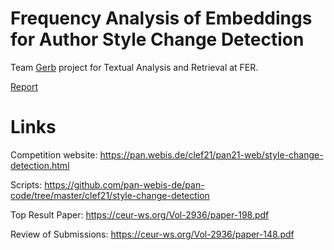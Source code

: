 # Frequency Analysis of Embeddings for Author Style Change Detection

Team [Gerb](https://en.wiktionary.org/wiki/Reconstruction:Proto-Indo-European/gerb%CA%B0-) project for Textual Analysis and Retrieval at FER.

[Report](https://github.com/tlazor/gerb_project/blob/main/TAR2024_paper_8.pdf)

# Links
Competition website:
https://pan.webis.de/clef21/pan21-web/style-change-detection.html

Scripts:
https://github.com/pan-webis-de/pan-code/tree/master/clef21/style-change-detection

Top Result Paper:
https://ceur-ws.org/Vol-2936/paper-198.pdf

Review of Submissions:
https://ceur-ws.org/Vol-2936/paper-148.pdf
